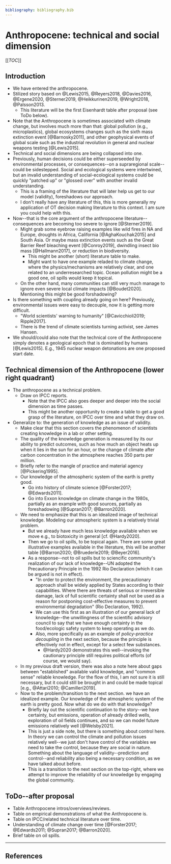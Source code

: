 ```yaml
---
bibliography: bibliography.bib
---
```


# Anthropocene: technical and social dimension

[[_TOC_]]

## Introduction

* We have entered the anthropocene.
* Stilized story based on @Lewis2015, @Reyers2018, @Davies2016, @Ergene2020, @Sterner2019, @Heikkurinen2019, @Wright2018, @Palsson2013.
    * This literature will be the first Eisenhardt table after proposal (see ToDo below).
* Note that the Anthropocene is sometimes associated with climate change, but involves much more than that: global pollution (e.g., microplastics), global ecosystems changes such as the sixth mass extinction event [@Barnosky2011], and other geophysical events of global scale such as the industrial revolution in general and nuclear weapons testing [@Lewis2015].
* Technical and social dimensions are being collapsed into one.
* Previously, human decisions could be either superseeded by environmental processes, or consequences--on a supraregional scale--could be sidestepped. Social and ecological systems were intertwined, but an invalid understanding of social-ecological systems could be quickly "patched up" or "glossed over" with another invalid understanding.
    * This is a framing of the literature that will later help us get to our model (validity), foreshadows our approach.
    * I don't really have any literature of this, this is more generally my application of OT decision making literature to this context. I am sure you could help with this.
* Now--that is the core argument of the anthropocene literature--consequences are becoming too severe to ignore [@Sterner2019].
    * Might grab some eyebrow raising examples like wild fires in NA and Europe, droughts in Africa, California [@AghaKouchak2015] and South Asia. Or maybe mass extinction events such as the Great Barrier Reef bleaching event [@Conroy2019], dwindling insect bio mass [@Hallmann2017], or reduction in biodiversity.
        * This might be another (short) literature table to make.
        * Might want to have one example reladed to climate change, where the physics/mechanisms are relatively clear, and one related to an underresearched topic. Ocean pollution might be a good one, oil spills would keep it topical.
    * On the other hand, many communities can still very much manage to ignore even severe local climate impacts [@Boudet2020]. Mentioning this might be good forshadowing?
* Is there something with coupling already going on here? Previously, environmental issues were easy to decouple, now it is getting more difficult.
    * "World scientists' warning to humanity" [@Cavicchioli2019; Ripple2017].
    * There is the trend of climate scientists turning activist, see James Hansen.
* We should/could also note that the technical core of the Anthropocene simply denotes a geological epoch that is dominated by humans [@Lewis2015]. E.g., 1945 nuclear weapon detonations are one proposed start date.

## Technical dimension of the Anthropocene (lower right quadrant)

* The anthropocene as a technical problem.
    * Draw on IPCC reports.
        * Note that the IPCC also goes deeper and deeper into the social dimension as time passes.
        * This might be another opportunity to create a table to get a good grasp of the literature, on IPCC over time and what they draw on. 
* Generalize to: the generation of knowledge as an issue of validity.
    * Make clear that this section covers the phenomenon of scientists creating knowledge in a lab or other setting.
    * The quality of the knowledge generation is measured by its our ability to predict outcomes, such as how much an object heats up when it lies in the sun for an hour, or the change of climate after carbon concentration in the atmosphere reaches 350 parts per million.
    * Briefly refer to the mangle of practice and material agency [@Pickering1995].
    * Our knowledge of the atmospheric system of the earth is pretty good.
        * Go into history of climate science [@Forster2017; @Edwards2011].
        * Go into Exxon knowledge on climate change in the 1980s, partially as an example with good sources, partially as foreshadowing [@Supran2017; @Barron2020].
    * We need to emphasize that this is an idealized image of technical knowledge. Modeling our atmospheric system is a relatively trivial problem. 
        * But we already have much less knowledge available when we move e.g., to biotoxicity in general [cf. @Hardy2020]. 
        * Then we go to oil spills, to be topical again. There are some great illustrative examples available in the literature, this will be another table [@Barron2020; @Bruederle2019; @Beyer2016].
        * As a response--not to oil spills but to sciencific community's realization of our lack of knowledge--UN adopted the Precautionary Principle in the 1992 Rio Declaration (which it can be argued is not in effect).
            * "In order to protect the environment, the precautionary approach shall be widely applied by States according to their capabilities. Where there are threats of serious or irreversible damage, lack of full scientific certainty shall not be used as a reason for postponing cost-effective measures to prevent environmental degradation" (Rio Declaration, 1992).
            * We can use this first as an illustration of our general lack of knowledge--the unwillingness of the scientific advisory council to say that we have enough certainty in the food/ecologic safety system to keep operating as we do.
            * Also, more specifically as an example of _policy-practice decoupling_ in the next section, because the principle is effectively not in effect, except for a select few substances. 
                * @Hardy2020 demonstrates this well--invoking the cautionary principle still requires political efforts (of course, we would say).
    * In my previous draft version, there was also a note here about gaps between "established" available valid knowledge, and "common sense" reliable knowledge. For the flow of this, I am not sure it is still necessary, but it could still be brought in and could be made topical [e.g., @Attari2010; @Camilleri2019].
    * Now to the problem/transition to the next section. we have an idealized example. Our knowledge of the atmospheric system of the earth is pretty good. Now what do we do with that knowledge?
        * Briefly lay out the scientific continuation to the story--we have certainty, but emissions, operation of already drilled wells, exploration of oil fields continues, and so we can model future emissions relatively well [@Welsby2021].
        * This is just a side note, but there is something about control here. In theory we can control the climate and pollution issues relatively well--we just don't have control of the variables we need to take the control, because they are social in nature. Something about the language of validity--prediction and control--and reliability also being a necessary condition, as we have talked about before.
        * This is a transition to the next section on the top-right, where we attempt to improve the reliability of our knowledge by engaging the global community.



## ToDo--after proposal

* Table Anthropocene intros/overviews/reviews.
* Table on empirical demonstrations of what the Anthropocene is.
* Table on IPCC/related technical literature over time.
* Understanding of climate change over time [@Forster2017; @Edwards2011; @Supran2017; @Barron2020].
* Brief table on oil spills.

---

## References